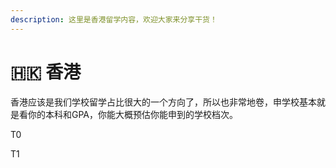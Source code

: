 ```yaml
---
description: 这里是香港留学内容，欢迎大家来分享干货！
---
```


# 🇭🇰 香港

香港应该是我们学校留学占比很大的一个方向了，所以也非常地卷，申学校基本就是看你的本科和GPA，你能大概预估你能申到的学校档次。

T0







T1



